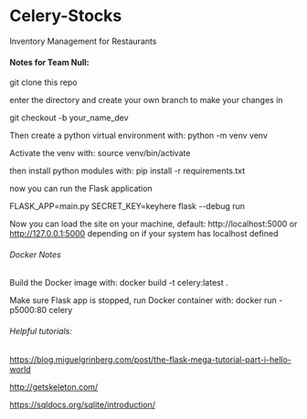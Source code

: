 # Celery-Stocks
Inventory Management for Restaurants

#### Notes for Team Null:

git clone this repo

enter the directory and create your own branch to make your changes in

git checkout -b your_name_dev

Then create a python virtual environment with: python -m venv venv

Activate the venv with: source venv/bin/activate

then install python modules with: pip install -r requirements.txt 

now you can run the Flask application

FLASK_APP=main.py SECRET_KEY=keyhere flask --debug run

Now you can load the site on your machine, default: http://localhost:5000
or http://127.0.0.1:5000 depending on if your system has localhost defined

###### Docker Notes
Build the Docker image with: docker build -t celery:latest .  

Make sure Flask app is stopped, run Docker container with: docker run -p5000:80 celery

###### Helpful tutorials:

https://blog.miguelgrinberg.com/post/the-flask-mega-tutorial-part-i-hello-world

http://getskeleton.com/

https://sqldocs.org/sqlite/introduction/

